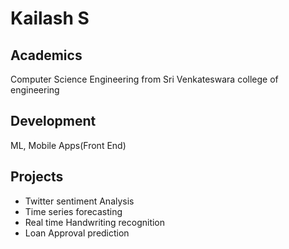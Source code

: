 # Kailash S
## Academics
Computer Science Engineering from Sri Venkateswara college of engineering<br>
## Development
ML, Mobile Apps(Front End)<br>
## Projects
+ Twitter sentiment Analysis<br>
+ Time series forecasting<br>
+ Real time Handwriting recognition<br>
+ Loan Approval prediction<br>
